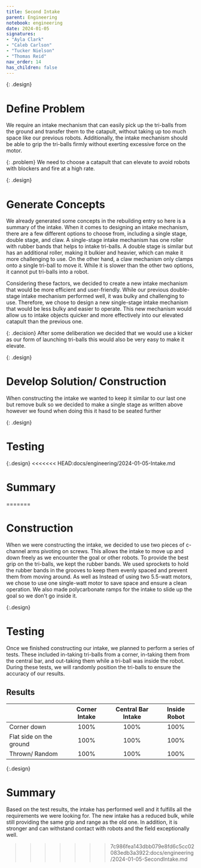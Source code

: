 ```yaml
---
title: Second Intake
parent: Engineering
notebook: engineering
date: 2024-01-05
signatures:
- "Ayla Clark"
- "Caleb Carlson"
- "Tucker Nielson"
- "Thomas Reid"
nav_order: 14
has_children: false
---
```


{: .design}
# Define Problem

We require an intake mechanism that can easily pick up the tri-balls from the ground and transfer them to the catapult, without taking up too much space like our previous robots. Additionally, the intake mechanism should be able to grip the tri-balls firmly without exerting excessive force on the motor. 

{: .problem}
We need to choose a catapult that can elevate to avoid robots with blockers and fire at a high rate.

{: .design}
# Generate Concepts

 We already generated some concepts in the rebuilding entry so here is a summary of the intake. When it comes to designing an intake mechanism, there are a few different options to choose from, including a single stage, double stage, and claw. A single-stage intake mechanism has one roller with rubber bands that helps to intake tri-balls. A double stage is similar but has an additional roller, making it bulkier and heavier, which can make it more challenging to use. On the other hand, a claw mechanism only clamps onto a single tri-ball to move it. While it is slower than the other two options, it cannot put tri-balls into a robot.

Considering these factors, we decided to create a new intake mechanism that would be more efficient and user-friendly. While our previous double-stage intake mechanism performed well, it was bulky and challenging to use. Therefore, we chose to design a new single-stage intake mechanism that would be less bulky and easier to operate. This new mechanism would allow us to intake objects quicker and more effectively into our elevated catapult than the previous one.

{: .decision} 
After some deliberation we decided that we would use a kicker as our form of launching tri-balls this would also be very easy to make it elevate.

{: .design}
# Develop Solution/ Construction

When constructing the intake we wanted to keep it similar to our last one but remove bulk so we decided to make a single stage as written above however we found when doing this it hasd to be seated further 

{: .design}
# Testing


{:.design}
<<<<<<< HEAD:docs/engineering/2024-01-05-Intake.md
# Summary 

=======
# Construction

When we were constructing the intake, we decided to use two pieces of c-channel arms pivoting on screws. This allows the intake to move up and down freely as we encounter the goal or other robots. To provide the best grip on the tri-balls, we kept the rubber bands. We used sprockets to hold the rubber bands in the grooves to keep them evenly spaced and prevent them from moving around. As well as Instead of using two 5.5-watt motors, we chose to use one single-watt motor to save space and ensure a clean operation. We also made polycarbonate ramps for the intake to slide up the goal so we don't go inside it.

{:.design}
# Testing
Once we finished constructing our intake, we planned to perform a series of tests. These included in-taking tri-balls from a corner, in-taking them from the central bar, and out-taking them while a tri-ball was inside the robot. During these tests, we will randomly position the tri-balls to ensure the accuracy of our results.

## Results 

| | Corner Intake| Central Bar Intake | Inside Robot |
|:---|:---:|:---:|:---:|
| Corner down | 100% | 100% | 100% |
|  Flat side on the ground  | 100% | 100% | 100% |
| Thrown/ Random | 100% | 100% | 100% |

{:.design}
# Summary 

Based on the test results, the intake has performed well and it fulfills all the requirements we were looking for. The new intake has a reduced bulk, while still providing the same grip and range as the old one. In addition, it is stronger and can withstand contact with robots and the field exceptionally well.
>>>>>>> 7c986fea143dbb079e8fd6c5cc02083edb3a3922:docs/engineering/2024-01-05-SecondIntake.md
